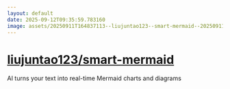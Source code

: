 ```yaml
---
layout: default
date: 2025-09-12T09:35:59.783160
image: assets/20250911T164837113--liujuntao123--smart-mermaid--20250911T170648920--cropped.png
---
```


# [liujuntao123/smart-mermaid](https://github.com/liujuntao123/smart-mermaid)

AI turns your text into real-time Mermaid charts and diagrams
